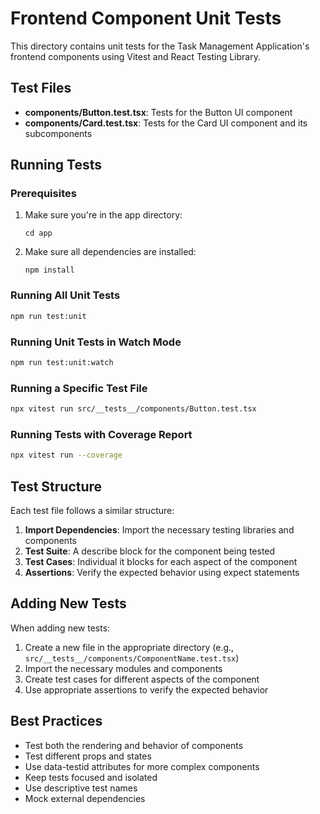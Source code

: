 # Frontend Component Unit Tests

This directory contains unit tests for the Task Management Application's frontend components using Vitest and React Testing Library.

## Test Files

- **components/Button.test.tsx**: Tests for the Button UI component
- **components/Card.test.tsx**: Tests for the Card UI component and its subcomponents

## Running Tests

### Prerequisites

1. Make sure you're in the app directory:

   ```
   cd app
   ```

2. Make sure all dependencies are installed:
   ```
   npm install
   ```

### Running All Unit Tests

```bash
npm run test:unit
```

### Running Unit Tests in Watch Mode

```bash
npm run test:unit:watch
```

### Running a Specific Test File

```bash
npx vitest run src/__tests__/components/Button.test.tsx
```

### Running Tests with Coverage Report

```bash
npx vitest run --coverage
```

## Test Structure

Each test file follows a similar structure:

1. **Import Dependencies**: Import the necessary testing libraries and components
2. **Test Suite**: A describe block for the component being tested
3. **Test Cases**: Individual it blocks for each aspect of the component
4. **Assertions**: Verify the expected behavior using expect statements

## Adding New Tests

When adding new tests:

1. Create a new file in the appropriate directory (e.g., `src/__tests__/components/ComponentName.test.tsx`)
2. Import the necessary modules and components
3. Create test cases for different aspects of the component
4. Use appropriate assertions to verify the expected behavior

## Best Practices

- Test both the rendering and behavior of components
- Test different props and states
- Use data-testid attributes for more complex components
- Keep tests focused and isolated
- Use descriptive test names
- Mock external dependencies
